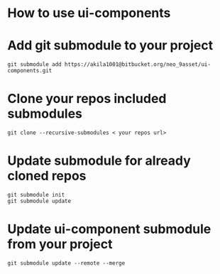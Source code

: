 # How to use ui-components

# Add git submodule to your project
```
git submodule add https://akila1001@bitbucket.org/neo_9asset/ui-components.git
```


# Clone your repos included submodules
```
git clone --recursive-submodules < your repos url>
```

# Update submodule for already cloned repos
```
git submodule init
git submodule update
```


# Update ui-component submodule from your project
```
git submodule update --remote --merge
```